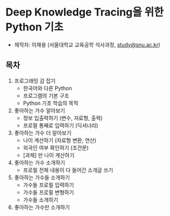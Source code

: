 # **Deep Knowledge Tracing을 위한 Python 기초**

- 제작자: 이재용 (서울대학교 교육공학 석사과정, study@snu.ac.kr)

## 목차

1. 프로그래밍 감 잡기
    - 한국어와 다른 Python
    - 프로그램의 기본 구조
    - Python 기초 학습의 목적
2. 좋아하는 가수 알아보기
    - 정보 입출력하기 (변수, 자료형, 출력)
    - 프로필 통째로 입력하기 (딕셔너리)
3. 좋아하는 가수 더 알아보기
    - 나이 계산하기 (자료형 변환, 연산)
    - 외국인 여부 확인하기 (조건문)
    - [과제] 만 나이 계산하기
4. 좋아하는 가수 소개하기
    - 프로필 전체 내용이 다 들어간 소개글 쓰기
5. 좋아하는 가수들 소개하기
    - 가수들 프로필 입력하기
    - 가수들 프로필 변형하기
    - 가수들 소개하기
6. 좋아하는 가수만 소개하기

    
    